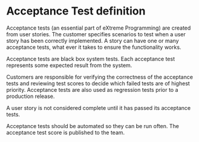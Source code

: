 # Acceptance Test definition

Acceptance tests (an essential part of eXtreme Programming) are created from user stories. The customer specifies scenarios to test when a user story has been correctly implemented. A story can have one or many acceptance tests, what ever it takes to ensure the functionality works.
 
Acceptance tests are black box system tests. Each acceptance test represents some expected result from the system. 

Customers are responsible for verifying the correctness of the acceptance tests and reviewing test scores to decide which failed tests are of highest priority. Acceptance tests are also used as regression tests prior to a production release. 

A user story is not considered complete until it has passed its acceptance tests.  

Acceptance tests should be automated so they can be run often. The acceptance test score is published to the team.
 
